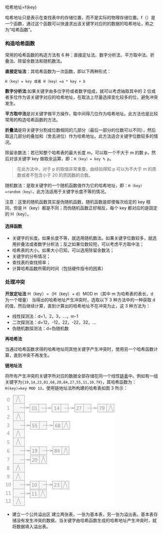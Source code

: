哈希地址=f(key)

哈希地址只是表示在查找表中的存储位置，而不是实际的物理存储位置。f（）是一个函数，通过这个函数可以快速求出该关键字对应的的数据的哈希地址，称之为“哈希函数”。

### 构造哈希函数

常用的哈希函数的构造方法有 6 种：直接定址法、数字分析法、平方取中法、折叠法、除留余数法和随机数法。

**直接定址法**：其哈希函数为一次函数，即以下两种形式：

```
H（key）= key 或者 H（key）=a * key + b
```

**数字分析法**:如果关键字由多位字符或者数字组成，就可以考虑抽取其中的 2 位或者多位作为该关键字对应的哈希地址，在取法上尽量选择变化较多的位，避免冲突发生。

**平方取中法**是对关键字做平方操作，取中间得几位作为哈希地址。此方法也是比较常用的构造哈希函数的方法。

**折叠法**是将关键字分割成位数相同的几部分（最后一部分的位数可以不同），然后取这几部分的叠加和（舍去进位）作为哈希地址。此方法适合关键字位数较多的情况。

除留余数法：若已知整个哈希表的最大长度 m，可以取一个不大于 m 的数 p，然后对该关键字 key 做取余运算，即：`H（key）= key % p`。

> 在此方法中，对于 p 的取值非常重要，由经验得知 p 可以为不大于 m 的质数或者不包含小于 20 的质因数的合数。

随机数法：是取关键字的一个随机函数值作为它的哈希地址，即：`H（key）=random（key）`，此方法适用于关键字长度不等的情况。

注意：这里的随机函数其实是伪随机函数，随机函数是即使每次给定的 key 相同，但是 H（key）都是不同；而伪随机函数正好相反，每个 key 都对应的是固定的 H（key）。

#### 选择函数

- 关键字的长度。如果长度不等，就选用随机数法。如果关键字位数较多，就选用折叠法或者数字分析法；反之如果位数较短，可以考虑平方取中法；
- 哈希表的大小。如果大小已知，可以选用除留余数法；
- 关键字的分布情况；
- 查找表的查找频率；
- 计算哈希函数所需的时间（包括硬件指令的因素）

### 处理冲突

**开放定址法** H（key）=（H（key）+ d）MOD m（其中 m 为哈希表的表长，d 为一个增量） 当得出的哈希地址产生冲突时，选取以下 3 种方法中的一种获取 d 的值，然后继续计算，直到计算出的哈希地址不在冲突为止，这 3 种方法为：

- 线性探测法：d=1，2，3，…，m-1
- 二次探测法：d=12，-12，22，-22，32，…
- 伪随机数探测法：d=伪随机数

**再哈希法**

当通过哈希函数求得的哈希地址同其他关键字产生冲突时，使用另一个哈希函数计算，直到冲突不再发生。

**链地址法**

将所有产生冲突的关键字所对应的数据全部存储在同一个线性[链表](http://c.biancheng.net/view/3336.html)中。例如有一组关键字为`{19,14,23,01,68,20,84,27,55,11,10,79}`，其哈希函数为：`H(key)=key MOD 13`，使用链地址法所构建的哈希表如图 3 所示：

![img](imags/10420262W-4.png)

- 建立一个公共溢出区
  建立两张表，一张为基本表，另一张为溢出表。基本表存储没有发生冲突的数据，当关键字由哈希函数生成的哈希地址产生冲突时，就将数据填入溢出表。